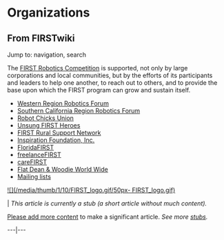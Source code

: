 # Organizations

## From FIRSTwiki

Jump to: navigation, search

The [FIRST Robotics Competition](FIRST_Robotics_Competition "FIRST
Robotics Competition") is supported, not only by large corporations and local communities, but by the efforts of its participants and leaders to help one another, to reach out to others, and to provide the base upon which the FIRST program can grow and sustain itself.

- [Western Region Robotics Forum](/index.php?title=Western_Region_Robotics_Forum&action=edit "Western Region Robotics Forum")
- [Southern California Region Robotics Forum](/index.php?title=Southern_California_Region_Robotics_Forum&action=edit "Southern California Region Robotics Forum")
- [Robot Chicks Union](Robot_Chicks_Union "Robot Chicks Union")
- [Unsung FIRST Heroes](Unsung_FIRST_Heroes "Unsung FIRST Heroes")
- [FIRST Rural Support Network](/index.php?title=FIRST_Rural_Support_Network&action=edit "FIRST Rural Support Network")
- [Inspiration Foundation, Inc.](/index.php?title=Inspiration_Foundation%2C_Inc.&action=edit "Inspiration Foundation, Inc.")
- [FloridaFIRST](/index.php?title=FloridaFIRST&action=edit "FloridaFIRST")
- [freelanceFIRST](FreelanceFIRST "FreelanceFIRST")
- [careFIRST](CareFIRST "CareFIRST")
- [Flat Dean & Woodie World Wide](Flat_Dean_%26_Woodie_World_Wide "Flat Dean & Woodie World Wide")
- [Mailing lists](Mailing_lists "Mailing lists")

[![](/media/thumb/1/10/FIRST_logo.gif/50px-
FIRST_logo.gif)](Image:FIRST_logo.gif)

| _This article is currently a stub (a short article without much content)._

[Please add more content](http://www.firstwiki.net/index.php?title=Organizations&action=edit "http://www.firstwiki.net/index.php?title=Organizations&action=edit") to make a significant article. _See more [stubs](Special:Shortpages "Special:Shortpages")._

---|---
